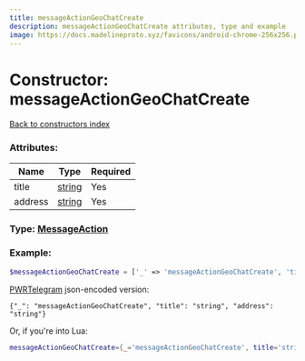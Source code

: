 ```yaml
---
title: messageActionGeoChatCreate
description: messageActionGeoChatCreate attributes, type and example
image: https://docs.madelineproto.xyz/favicons/android-chrome-256x256.png
---
```

# Constructor: messageActionGeoChatCreate  
[Back to constructors index](index.md)



### Attributes:

| Name     |    Type       | Required |
|----------|---------------|----------|
|title|[string](../types/string.md) | Yes|
|address|[string](../types/string.md) | Yes|



### Type: [MessageAction](../types/MessageAction.md)


### Example:

```php
$messageActionGeoChatCreate = ['_' => 'messageActionGeoChatCreate', 'title' => 'string', 'address' => 'string'];
```  

[PWRTelegram](https://pwrtelegram.xyz) json-encoded version:

```
{"_": "messageActionGeoChatCreate", "title": "string", "address": "string"}
```


Or, if you're into Lua:

```lua
messageActionGeoChatCreate={_='messageActionGeoChatCreate', title='string', address='string'}

```


